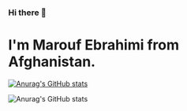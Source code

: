 ### Hi there 👋

# I'm Marouf Ebrahimi from Afghanistan.

[![Anurag's GitHub stats](https://github-readme-stats.vercel.app/api?username=maroufebrahimi)](https://github.com/anuraghazra/github-readme-stats)

![Anurag's GitHub stats](https://github-readme-stats.vercel.app/api?username=maroufebrahimi&count_private=true)
